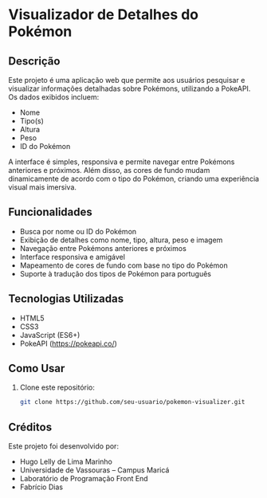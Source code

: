 # Visualizador de Detalhes do Pokémon

## Descrição
Este projeto é uma aplicação web que permite aos usuários pesquisar e visualizar informações detalhadas sobre Pokémons, utilizando a PokeAPI. Os dados exibidos incluem:
- Nome
- Tipo(s)
- Altura
- Peso
- ID do Pokémon

A interface é simples, responsiva e permite navegar entre Pokémons anteriores e próximos. Além disso, as cores de fundo mudam dinamicamente de acordo com o tipo do Pokémon, criando uma experiência visual mais imersiva.

## Funcionalidades
- Busca por nome ou ID do Pokémon
- Exibição de detalhes como nome, tipo, altura, peso e imagem
- Navegação entre Pokémons anteriores e próximos
- Interface responsiva e amigável
- Mapeamento de cores de fundo com base no tipo do Pokémon
- Suporte à tradução dos tipos de Pokémon para português

## Tecnologias Utilizadas
- HTML5
- CSS3
- JavaScript (ES6+)
- PokeAPI (https://pokeapi.co/)

## Como Usar
1. Clone este repositório:
   ```bash
   git clone https://github.com/seu-usuario/pokemon-visualizer.git


## Créditos
Este projeto foi desenvolvido por:
- Hugo Lelly de Lima Marinho
- Universidade de Vassouras – Campus Maricá
- Laboratório de Programação Front End
- Fabrício Dias
